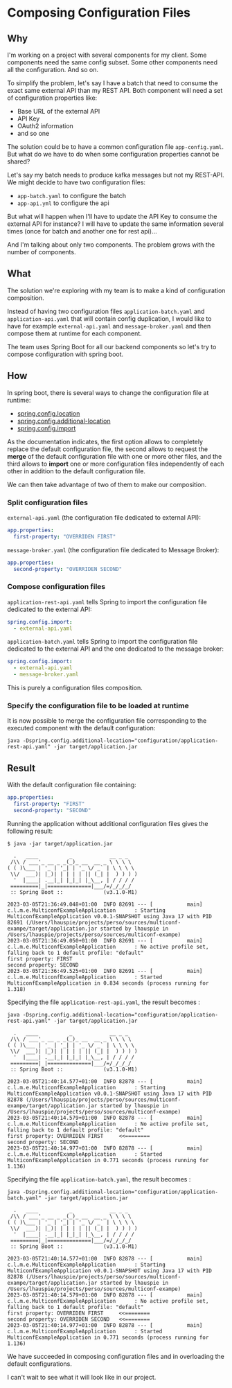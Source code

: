 # Composing Configuration Files

## Why

I'm working on a project with several components for my client.
Some components need the same config subset.
Some other components need all the configuration.
And so on.

To simplify the problem, let's say I have a batch that need to consume the exact same external API than my REST API.
Both component will need a set of configuration properties like:
- Base URL of the external API
- API Key
- OAuth2 information
- and so one

The solution could be to have a common configuration file `app-config.yaml`.
But what do we have to do when some configuration properties cannot be shared?

Let's say my batch needs to produce kafka messages but not my REST-API.
We might decide to have two configuration files:
- `app-batch.yaml` to configure the batch
- `app-api.yml` to configure the api

But what will happen when I'll have to update the API Key to consume the external API for instance?
I will have to update the same information several times (once for batch and another one for rest api)...

And I'm talking about only two components.
The problem grows with the number of components.


## What

The solution we're exploring with my team is to make a kind of configuration composition.

Instead of having two configuration files `application-batch.yaml` and `application-api.yaml` that will contain config duplication, I would like to have for example `external-api.yaml` and `message-broker.yaml` and then compose them at runtime for each component.

The team uses Spring Boot for all our backend components so let's try to compose configuration with spring boot.


## How

In spring boot, there is several ways to change the configuration file at runtime:
- [spring.config.location](https://docs.spring.io/spring-boot/docs/current/reference/html/application-properties.html#application-properties.core.spring.config.location)
- [spring.config.additional-location](https://docs.spring.io/spring-boot/docs/current/reference/html/application-properties.html#application-properties.core.spring.config.additional-location)
- [spring.config.import](https://docs.spring.io/spring-boot/docs/current/reference/html/application-properties.html#application-properties.core.spring.config.import)


As the documentation indicates, the first option allows to completely replace the default configuration file, the second allows to request the **merge** of the default configuration file with one or more other files, and the third allows to **import** one or more configuration files independently of each other in addition to the default configuration file.

We can then take advantage of two of them to make our composition.


### Split configuration files

`external-api.yaml` (the configuration file dedicated to external API):
```yaml
app.properties:
  first-property: "OVERRIDEN FIRST"
```

`message-broker.yaml` (the configuration file dedicated to Message Broker):
```yaml
app.properties:
  second-property: "OVERRIDEN SECOND"
```


### Compose configuration files

`application-rest-api.yaml` tells Spring to import the configuration file dedicated to the external API:
```yaml
spring.config.import:
  - external-api.yaml
```

`application-batch.yaml` tells Spring to import the configuration file dedicated to the external API and the one dedicated to the message broker:
```yaml
spring.config.import:
  - external-api.yaml
  - message-broker.yaml
```

This is purely a configuration files composition.


### Specify the configuration file to be loaded at runtime

It is now possible to merge the configuration file corresponding to the executed component with the default configuration:
```shell
java -Dspring.config.additional-location="configuration/application-rest-api.yaml" -jar target/application.jar
```


## Result

With the default configuration file containing:
```yaml
app.properties:
  first-property: "FIRST"
  second-property: "SECOND"
```

Running the application without additional configuration files gives the following result:
```shell
$ java -jar target/application.jar

  .   ____          _            __ _ _
 /\\ / ___'_ __ _ _(_)_ __  __ _ \ \ \ \
( ( )\___ | '_ | '_| | '_ \/ _` | \ \ \ \
 \\/  ___)| |_)| | | | | || (_| |  ) ) ) )
  '  |____| .__|_| |_|_| |_\__, | / / / /
 =========|_|==============|___/=/_/_/_/
 :: Spring Boot ::             (v3.1.0-M1)

2023-03-05T21:36:49.048+01:00  INFO 82691 --- [           main] c.l.m.e.MulticonfExampleApplication      : Starting MulticonfExampleApplication v0.0.1-SNAPSHOT using Java 17 with PID 82691 (/Users/lhauspie/projects/perso/sources/multiconf-exampe/target/application.jar started by lhauspie in /Users/lhauspie/projects/perso/sources/multiconf-exampe)
2023-03-05T21:36:49.050+01:00  INFO 82691 --- [           main] c.l.m.e.MulticonfExampleApplication      : No active profile set, falling back to 1 default profile: "default"
first property: FIRST
second property: SECOND
2023-03-05T21:36:49.525+01:00  INFO 82691 --- [           main] c.l.m.e.MulticonfExampleApplication      : Started MulticonfExampleApplication in 0.834 seconds (process running for 1.318)
```

Specifying the file `application-rest-api.yaml`, the result becomes :
```shell
java -Dspring.config.additional-location="configuration/application-rest-api.yaml" -jar target/application.jar

  .   ____          _            __ _ _
 /\\ / ___'_ __ _ _(_)_ __  __ _ \ \ \ \
( ( )\___ | '_ | '_| | '_ \/ _` | \ \ \ \
 \\/  ___)| |_)| | | | | || (_| |  ) ) ) )
  '  |____| .__|_| |_|_| |_\__, | / / / /
 =========|_|==============|___/=/_/_/_/
 :: Spring Boot ::             (v3.1.0-M1)

2023-03-05T21:40:14.577+01:00  INFO 82878 --- [           main] c.l.m.e.MulticonfExampleApplication      : Starting MulticonfExampleApplication v0.0.1-SNAPSHOT using Java 17 with PID 82878 (/Users/lhauspie/projects/perso/sources/multiconf-exampe/target/application.jar started by lhauspie in /Users/lhauspie/projects/perso/sources/multiconf-exampe)
2023-03-05T21:40:14.579+01:00  INFO 82878 --- [           main] c.l.m.e.MulticonfExampleApplication      : No active profile set, falling back to 1 default profile: "default"
first property: OVERRIDEN FIRST     <<========
second property: SECOND
2023-03-05T21:40:14.977+01:00  INFO 82878 --- [           main] c.l.m.e.MulticonfExampleApplication      : Started MulticonfExampleApplication in 0.771 seconds (process running for 1.136)
```

Specifying the file `application-batch.yaml`, the result becomes :
```shell
java -Dspring.config.additional-location="configuration/application-batch.yaml" -jar target/application.jar

  .   ____          _            __ _ _
 /\\ / ___'_ __ _ _(_)_ __  __ _ \ \ \ \
( ( )\___ | '_ | '_| | '_ \/ _` | \ \ \ \
 \\/  ___)| |_)| | | | | || (_| |  ) ) ) )
  '  |____| .__|_| |_|_| |_\__, | / / / /
 =========|_|==============|___/=/_/_/_/
 :: Spring Boot ::             (v3.1.0-M1)

2023-03-05T21:40:14.577+01:00  INFO 82878 --- [           main] c.l.m.e.MulticonfExampleApplication      : Starting MulticonfExampleApplication v0.0.1-SNAPSHOT using Java 17 with PID 82878 (/Users/lhauspie/projects/perso/sources/multiconf-exampe/target/application.jar started by lhauspie in /Users/lhauspie/projects/perso/sources/multiconf-exampe)
2023-03-05T21:40:14.579+01:00  INFO 82878 --- [           main] c.l.m.e.MulticonfExampleApplication      : No active profile set, falling back to 1 default profile: "default"
first property: OVERRIDEN FIRST     <<========
second property: OVERRIDEN SECOND   <<========
2023-03-05T21:40:14.977+01:00  INFO 82878 --- [           main] c.l.m.e.MulticonfExampleApplication      : Started MulticonfExampleApplication in 0.771 seconds (process running for 1.136)
```

We have succeeded in composing configuration files and in overloading the default configurations.

I can't wait to see what it will look like in our project.
